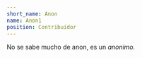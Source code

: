 ```yaml
---
short_name: Anon
name: Anon1
position: Contribuidor
---
```

No se sabe mucho de anon, es un *anonimo.*
